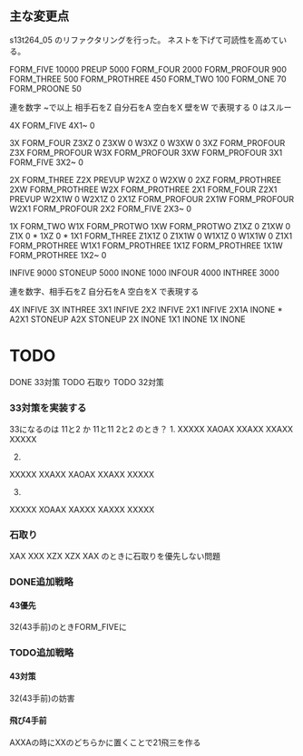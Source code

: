 ## 主な変更点
s13t264_05 のリファクタリングを行った。
ネストを下げて可読性を高めている。   

FORM_FIVE     10000
PREUP        5000
FORM_FOUR     2000
FORM_PROFOUR  900
FORM_THREE    500
FORM_PROTHREE 450
FORM_TWO      100
FORM_ONE      70
FORM_PROONE   50

連を数字 ~で以上 相手石をZ 自分石をA 空白をX 壁をW で表現する
0 はスルー

4X    FORM_FIVE
4X1~  0

3X    FORM_FOUR
Z3XZ  0
Z3XW  0
W3XZ  0
W3XW  0
3XZ   FORM_PROFOUR
Z3X   FORM_PROFOUR
W3X   FORM_PROFOUR
3XW   FORM_PROFOUR
3X1   FORM_FIVE
3X2~  0

2X    FORM_THREE
Z2X   PREVUP
W2XZ  0
W2XW  0
2XZ   FORM_PROTHREE
2XW   FORM_PROTHREE
W2X   FORM_PROTHREE
2X1   FORM_FOUR
Z2X1  PREVUP
W2X1W 0
W2X1Z 0
2X1Z  FORM_PROFOUR
2X1W  FORM_PROFOUR
W2X1  FORM_PROFOUR
2X2   FORM_FIVE
2X3~  0

1X    FORM_TWO
W1X   FORM_PROTWO
1XW   FORM_PROTWO
Z1XZ  0
Z1XW  0
Z1X   0 *
1XZ   0 *
1X1   FORM_THREE
Z1X1Z 0
Z1X1W 0
W1X1Z 0
W1X1W 0
Z1X1  FORM_PROTHREE
W1X1  FORM_PROTHREE
1X1Z  FORM_PROTHREE
1X1W  FORM_PROTHREE
1X2~  0

INFIVE  9000
STONEUP 5000
INONE   1000
INFOUR  4000
INTHREE 3000

連を数字、相手石をZ 自分石をA 空白をX で表現する

4X    INFIVE
3X    INTHREE
3X1   INFIVE
2X2   INFIVE
2X1   INFIVE
2X1A  INONE *
A2X1  STONEUP
A2X   STONEUP
2X    INONE
1X1   INONE
1X    INONE

# TODO
DONE 33対策
TODO 石取り
TODO 32対策

### 33対策を実装する
33になるのは
11と2 か 11と11 2と2 のとき？
1.
XXXXX
XAOAX
XXAXX
XXAXX
XXXXX

2.
XXXXX
XXAXX
XAOAX
XXAXX
XXXXX

3.
XXXXX
XOAAX
XAXXX
XAXXX
XXXXX

### 石取り
XAX
XXX
XZX
XZX
XAX
のときに石取りを優先しない問題

### DONE追加戦略
#### 43優先
32(43手前)のときFORM_FIVEに

### TODO追加戦略
#### 43対策
32(43手前)の妨害
#### 飛び4手前
AXXAの時にXXのどちらかに置くことで21飛三を作る
